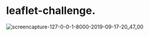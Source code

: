 # leaflet-challenge.

![screencapture-127-0-0-1-8000-2019-09-17-20_47_00](https://user-images.githubusercontent.com/50187921/65099055-00e2f200-d98d-11e9-9dd4-ca52232e9dcd.png)
